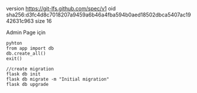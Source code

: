 version https://git-lfs.github.com/spec/v1
oid sha256:d3fc4d8c7018207a9459a6b46a4fba594b0aed18502dbca5407ac1942631c963
size 16

Admin Page için 
```
pyhton
from app import db
db.create_all()
exit()

//create migration
flask db init
flask db migrate -m "Initial migration"
flask db upgrade

```

